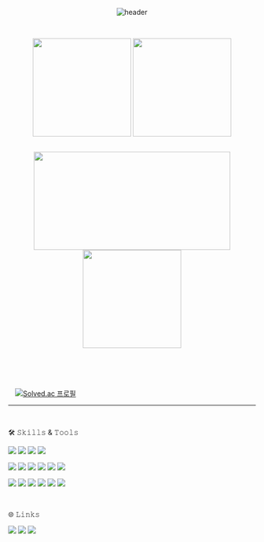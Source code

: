 <div align="center">

  
![header](https://capsule-render.vercel.app/api?type=waving&color=gradient&height=200&section=header&text=📸YAN&fontSize=60&fontColor=ffffff&fontAlign=80)

<br>
  
<a href="https://github.com/YAN9688"><img height=200 align="center" src="https://github-readme-stats.vercel.app/api?username=YAN9688&show_icons=true&theme=buefy&card_width=300" /></a>
<a href="https://github.com/YAN9688?tab=repositories"><img height=200 align="center" src="https://github-readme-stats.vercel.app/api/top-langs?username=YAN9688&layout=compact&langs_count=8&card_width=300" /></a>


</div>
<br>
<div align="center">

<img height=200 width=400 align="center" src="http://mazassumnida.wtf/api/v2/generate_badge?boj=pisouz7" />

<img height=200 align="center" src="https://streak-stats.demolab.com/?user=YAN9688&theme=buefy&border=E4E2E2&card_width=400" />

</div>


<br>

</div>

<br>
<br>
<br>

　[![Solved.ac
프로필](http://mazassumnida.wtf/api/mini/generate_badge?boj=lache9688)](https://solved.ac/lache9688) 

<hr>


<br>

🛠 𝚂𝚔𝚒𝚕𝚕𝚜 & 𝚃𝚘𝚘𝚕𝚜
<!-- <img src="https://img.shields.io/badge/JAVA-007396?style=for-the-badge&logo=java&logoColor=white"> -->

<img src="https://img.shields.io/badge/JAVA-007396?style=for-the-badge&logo=java&logoColor=white"> <img src="https://img.shields.io/badge/Spring-6DB33F?style=for-the-badge&logo=spring&logoColor=white"> <img src="https://img.shields.io/badge/Spring Boot-6DB33F?style=for-the-badge&logo=springboot&logoColor=white"> <img src="https://img.shields.io/badge/Python-3776AB?style=for-the-badge&logo=python&logoColor=white"> 

<img src="https://img.shields.io/badge/JavaScript-F7DF1E?style=for-the-badge&logo=javascript&logoColor=white"> <img src="https://img.shields.io/badge/React-61DAFB?style=for-the-badge&logo=react&logoColor=white"> <img src="https://img.shields.io/badge/HTML5-E34F26?style=for-the-badge&logo=html5&logoColor=white"> <img src="https://img.shields.io/badge/CSS3-1572B6?style=for-the-badge&logo=css3&logoColor=white"> <img src="https://img.shields.io/badge/TailwindCSS-06B6D4?style=for-the-badge&logo=tailwindcss&logoColor=white"> <img src="https://img.shields.io/badge/BootStrap-7952B3?style=for-the-badge&logo=bootstrap&logoColor=white"> 

<img src="https://img.shields.io/badge/Eclipse IDE-2C2255?style=for-the-badge&logo=eclipseide&logoColor=white"> <img src="https://img.shields.io/badge/VS Code-007ACC?style=for-the-badge&logo=visualstudiocode&logoColor=white"> <img src="https://img.shields.io/badge/Jupyter-F37626?style=for-the-badge&logo=jupyter&logoColor=white"> <img src="https://img.shields.io/badge/GIT-F05032?style=for-the-badge&logo=git&logoColor=white"> <img src="https://img.shields.io/badge/Github-181717?style=for-the-badge&logo=github&logoColor=white"> <img src="https://img.shields.io/badge/GitLab-FC6D26?style=for-the-badge&logo=gitlab&logoColor=white"> 


<br>

🌐 𝙻𝚒𝚗𝚔𝚜

<a href="https://yandong.tistory.com/"> <img src="https://img.shields.io/badge/TISTORY-FF5747?style=for-the-badge&logo=tistory&logoColor=white"></a> <a href="https://https://blog.naver.com/yan_don"> <img src="https://img.shields.io/badge/blog-03C75A?style=for-the-badge&logo=naver&logoColor=white"></a> <a href="https://instagram.com/yan_dong9"> <img src="https://img.shields.io/badge/instagram-E4405F?style=for-the-badge&logo=instagram&logoColor=white"></a> 


